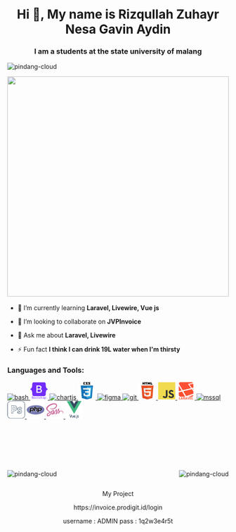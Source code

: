 <h1 align="center">Hi 👋, My name is Rizqullah Zuhayr Nesa Gavin Aydin</h1>
<h3 align="center">I am a students at the state university of malang</h3>

<p align="left"><img src="https://komarev.com/ghpvc/?username=pindang-cloud&label=Profile%20views&color=0e75b6&style=flat" alt="pindang-cloud" /> </p>

<p align="center"><img src="https://media.giphy.com/media/TRebCjNbc4dIA/giphy.gif" width="100%" height=500px"/>
</p>

- 🌱 I’m currently learning **Laravel, Livewire, Vue js**

- 👯 I’m looking to collaborate on **JVPInvoice**

- 💬 Ask me about **Laravel, Livewire**

- ⚡ Fun fact **I think I can drink 19L water when I'm thirsty**


<h3 align="left">Languages and Tools:</h3>
<p align="left" style="margin-bottom: 100px"> <a href="https://www.gnu.org/software/bash/" target="_blank" rel="noreferrer"> <img src="https://www.vectorlogo.zone/logos/gnu_bash/gnu_bash-icon.svg" alt="bash" width="40" height="40"/> </a> <a href="https://getbootstrap.com" target="_blank" rel="noreferrer"> <img src="https://raw.githubusercontent.com/devicons/devicon/master/icons/bootstrap/bootstrap-plain-wordmark.svg" alt="bootstrap" width="40" height="40"/> </a> <a href="https://www.chartjs.org" target="_blank" rel="noreferrer"> <img src="https://www.chartjs.org/media/logo-title.svg" alt="chartjs" width="40" height="40"/> </a> <a href="https://www.w3schools.com/css/" target="_blank" rel="noreferrer"> <img src="https://raw.githubusercontent.com/devicons/devicon/master/icons/css3/css3-original-wordmark.svg" alt="css3" width="40" height="40"/> </a> <a href="https://www.figma.com/" target="_blank" rel="noreferrer"> <img src="https://www.vectorlogo.zone/logos/figma/figma-icon.svg" alt="figma" width="40" height="40"/> </a> <a href="https://git-scm.com/" target="_blank" rel="noreferrer"> <img src="https://www.vectorlogo.zone/logos/git-scm/git-scm-icon.svg" alt="git" width="40" height="40"/> </a> <a href="https://www.w3.org/html/" target="_blank" rel="noreferrer"> <img src="https://raw.githubusercontent.com/devicons/devicon/master/icons/html5/html5-original-wordmark.svg" alt="html5" width="40" height="40"/> </a> <a href="https://developer.mozilla.org/en-US/docs/Web/JavaScript" target="_blank" rel="noreferrer"> <img src="https://raw.githubusercontent.com/devicons/devicon/master/icons/javascript/javascript-original.svg" alt="javascript" width="40" height="40"/> </a> <a href="https://laravel.com/" target="_blank" rel="noreferrer"> <img src="https://raw.githubusercontent.com/devicons/devicon/master/icons/laravel/laravel-plain-wordmark.svg" alt="laravel" width="40" height="40"/> </a> <a href="https://www.microsoft.com/en-us/sql-server" target="_blank" rel="noreferrer"> <img src="https://www.svgrepo.com/show/303229/microsoft-sql-server-logo.svg" alt="mssql" width="40" height="40"/> </a> <a href="https://www.photoshop.com/en" target="_blank" rel="noreferrer"> <img src="https://raw.githubusercontent.com/devicons/devicon/master/icons/photoshop/photoshop-line.svg" alt="photoshop" width="40" height="40"/> </a> <a href="https://www.php.net" target="_blank" rel="noreferrer"> <img src="https://raw.githubusercontent.com/devicons/devicon/master/icons/php/php-original.svg" alt="php" width="40" height="40"/> </a> <a href="https://sass-lang.com" target="_blank" rel="noreferrer"> <img src="https://raw.githubusercontent.com/devicons/devicon/master/icons/sass/sass-original.svg" alt="sass" width="40" height="40"/> </a> <a href="https://vuejs.org/" target="_blank" rel="noreferrer"> <img src="https://raw.githubusercontent.com/devicons/devicon/master/icons/vuejs/vuejs-original-wordmark.svg" alt="vuejs" width="40" height="40"/> </a> </p>

<div style="display: flex; justify-content: space-between; margin-top: auto;">
    <p style="width: 49%"><img align="left" src="https://github-readme-stats.vercel.app/api?username=pindang-cloud&show_icons=true&locale=en" alt="pindang-cloud" /></p>
    <p style="width: 49%"><img align="right" src="https://github-readme-streak-stats.herokuapp.com/?user=pindang-cloud&" alt="pindang-cloud" /></p>
</div>

<div align="center">
    <p>My Project </p>
  <p>https://invoice.prodigit.id/login</p>
    username : ADMIN
    pass : 1q2w3e4r5t
</div>
